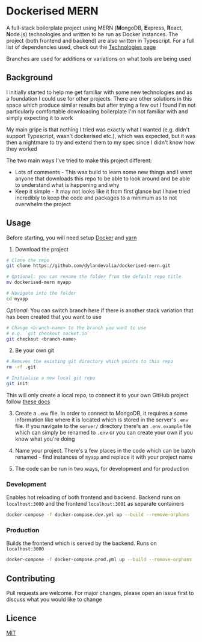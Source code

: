 # Dockerised MERN

A full-stack boilerplate project using MERN (**M**ongoDB, **E**xpress, **R**eact, **N**ode.js) technologies and written to be run as Docker instances. The project (both frontend and backend) are also written in Typescript. For a full list of dependencies used, check out the [Technologies page](https://github.com/dylandevalia/dockerised-mern/blob/master/client/src/routes/TechInfo/index.tsx)

Branches are used for additions or variations on what tools are being used

## Background

I initially started to help me get familiar with some new technologies and as a foundation I could use for other projects. There are other solutions in this space which produce similar results but after trying a few out I found I'm not particularly comfortable downloading boilerplate I'm not familiar with and simply expecting it to work

My main gripe is that nothing I tried was exactly what I wanted (e.g. didn't support Typescript, wasn't dockerised etc.), which was expected, but it was then a nightmare to try and extend them to my spec since I didn't know how they worked

The two main ways I've tried to make this project different:

- Lots of comments - This was build to learn some new things and I want anyone that downloads this repo to be able to look around and be able to understand what is happening and why
- Keep it simple - It may not looks like it from first glance but I have tried incredibly to keep the code and packages to a minimum as to not overwhelm the project

## Usage

Before starting, you will need setup [Docker](https://www.docker.com/get-started/) and [yarn](https://yarnpkg.com/getting-started)

1. Download the project

```bash
# Clone the repo
git clone https://github.com/dylandevalia/dockerised-mern.git

# Optional: you can rename the folder from the default repo title
mv dockerised-mern myapp

# Navigate into the folder
cd myapp
```

_Optional_: You can switch branch here if there is another stack variation that has been created that you want to use

```bash
# Change <branch-name> to the branch you want to use
# e.g. `git checkout socket.io`
git checkout <branch-name>
```

2. Be your own git

```bash
# Removes the existing git directory which points to this repo
rm -rf .git

# Initialise a new local git repo
git init
```

This will only create a local repo, to connect it to your own GitHub project follow [these docs](https://docs.github.com/en/get-started/importing-your-projects-to-github/importing-source-code-to-github/adding-locally-hosted-code-to-github)

3. Create a `.env` file. In order to connect to MongoDB, it requires a some information like where it is located which is stored in the server's `.env` file. If you navigate to the `server/` directory there's an `.env.example` file which can simply be renamed to `.env` or you can create your own if you know what you're doing

4. Name your project. There's a few places in the code which can be batch renamed - find instances of `myapp` and replace it with your project name

5. The code can be run in two ways, for development and for production

### Development

Enables hot reloading of both frontend and backend. Backend runs on `localhost:3000` and the frontend `localhost:3001` as separate containers

```bash
docker-compose -f docker-compose.dev.yml up --build --remove-orphans
```

### Production

Builds the frontend which is served by the backend. Runs on `localhost:3000`

```bash
docker-compose -f docker-compose.prod.yml up --build --remove-orphans
```

## Contributing

Pull requests are welcome. For major changes, please open an issue first to discuss what you would like to change

## Licence

[MIT](https://choosealicense.com/licenses/mit/)
